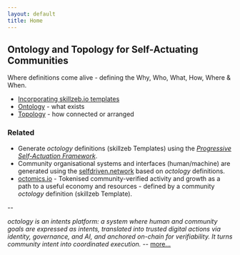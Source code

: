 ```yaml
---
layout: default
title: Home
---
```


## Ontology and Topology for Self-Actuating Communities

Where definitions come alive - defining the Why, Who, What, How, Where & When.

- [Incorporating skillzeb.io templates](https://skillzeb.io)
- [Ontology](/what-is-ontology/) - what exists
- [Topology](/what-is-topology/) - how connected or arranged

### Related
- Generate *octology* definitions (skillzeb Templates) using the *[Progressive Self-Actuation Framework](https://onboarding.selfdriven.foundation)*.
- Community organisational systems and interfaces (human/machine) are generated using the [selfdriven.network](https://selfdriven.network) based on *octology* definitions.
- [octomics.io](https://octomics.io) - Tokenised community-verified activity and growth as a path to a useful economy and resources - defined by a community *octology* definition (skillzeb Template).

--

<em>octology is an intents platform: a system where human and community goals are expressed as intents, translated into trusted digital actions via identity, governance, and AI, and anchored on-chain for verifiability. It turns community intent into coordinated execution.</em> -- [more...](/as-intents-platform/)